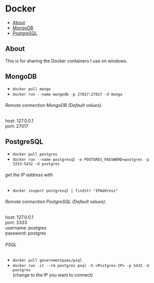 # Docker

- [About](#about)
- [MongoDB](#MongoDB)
- [PostgreSQL](#PostgreSQL)

## About

This is for sharing the Docker containers I use on windows.

## MongoDB

* `docker pull mongo`  
* `docker run --name mongodb -p 27017:27017 -d mongo`

###### Remote connection MongoDB (Default values).

  host: 127.0.0.1  
  port: 27017   

## PostgreSQL

* `docker pull postgres`
* `docker run --name postgresql -e POSTGRES_PASSWORD=postgres -p 3333:5432 -d postgres`

###### get the IP address with

* `docker inspect postgresql | findstr "IPAddress"`  

###### Remote connection PostgreSQL (Default values).

  host: 127.0.0.1  
  port: 3333  
  username: postgres  
  password: postgres  

###### PSQL

* `docker pull governmentpaas/psql`  
* `docker run -it --rm postgres psql -h <Postgres-IP> -p 5432 -U postgres`  
(change <Postgres-IP> to the IP you want to connect)    
